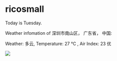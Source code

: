 # ricosmall

Today is Tuesday.

Weather infomation of 深圳市南山区， 广东省， 中国: 

Weather: 多云, Temperature: 27 ℃ , Air Index: 23 优

<img src="https://github-readme-stats.vercel.app/api?username=ricosmall&show_icons=true" />
